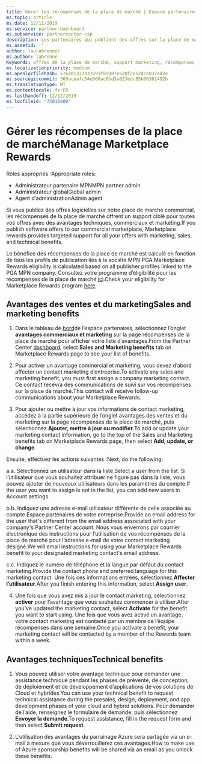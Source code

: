 ```yaml
---
title: Gérer les récompenses de la place de marché | Espace partenaires
ms.topic: article
ms.date: 12/11/2019
ms.service: partner-dashboard
ms.subservice: partnercenter-csp
description: Les partenaires qui publient des offres sur la place de marché commerciale peuvent bénéficier d’avantages qui proposent un support marketing.
ms.assetid: ''
author: laurabrenner
ms.author: labrenne
Keywords: offres de la place de marché, support marketing, récompenses, avantages du serveur de publication
ms.localizationpriority: medium
ms.openlocfilehash: 576401337337693f69987e620fc852dce837ad2e
ms.sourcegitcommit: 369aceafc54e960ac0bd3a023edc85b06361492b
ms.translationtype: MT
ms.contentlocale: fr-FR
ms.lasthandoff: 12/12/2019
ms.locfileid: "75010400"
---
```

# <a name="manage-marketplace-rewards"></a><span data-ttu-id="9d386-104">Gérer les récompenses de la place de marché</span><span class="sxs-lookup"><span data-stu-id="9d386-104">Manage Marketplace Rewards</span></span>

<span data-ttu-id="9d386-105">Rôles appropriés :</span><span class="sxs-lookup"><span data-stu-id="9d386-105">Appropriate roles:</span></span>

- <span data-ttu-id="9d386-106">Administrateur partenaire MPN</span><span class="sxs-lookup"><span data-stu-id="9d386-106">MPN partner admin</span></span>
- <span data-ttu-id="9d386-107">Administrateur global</span><span class="sxs-lookup"><span data-stu-id="9d386-107">Global admin</span></span>
- <span data-ttu-id="9d386-108">Agent d’administration</span><span class="sxs-lookup"><span data-stu-id="9d386-108">Admin agent</span></span>

<span data-ttu-id="9d386-109">Si vous publiez des offres logicielles sur notre place de marché commercial, les récompenses de la place de marché offrent un support ciblé pour toutes vos offres avec des avantages techniques, commerciaux et marketing.</span><span class="sxs-lookup"><span data-stu-id="9d386-109">If you  publish software offers to our commercial marketplace, Marketplace rewards provides targeted support for all your offers with marketing, sales, and technical benefits.</span></span> 

<span data-ttu-id="9d386-110">Le bénéfice des récompenses de la place de marché est calculé en fonction de tous les profils de publication liés à la société MPN PGA.</span><span class="sxs-lookup"><span data-stu-id="9d386-110">Marketplace Rewards eligibility is calculated based on all publisher profiles linked to the PGA MPN company.</span></span> <span data-ttu-id="9d386-111">Consultez votre programme d’éligibilité pour les récompenses de la place de marché [ici](https://partner.microsoft.com/dashboard/mpn/program/commercialmarketplace).</span><span class="sxs-lookup"><span data-stu-id="9d386-111">Check your eligibility for Marketplace Rewards program [here](https://partner.microsoft.com/dashboard/mpn/program/commercialmarketplace).</span></span> 


## <a name="sales-and-marketing-benefits"></a><span data-ttu-id="9d386-112">Avantages des ventes et du marketing</span><span class="sxs-lookup"><span data-stu-id="9d386-112">Sales and marketing benefits</span></span>

1. <span data-ttu-id="9d386-113">Dans le tableau de [bord](https://partner.microsoft.com/dashboard)de l’espace partenaires, sélectionnez l’onglet **avantages commerciaux et marketing** sur la page récompenses de la place de marché pour afficher votre liste d’avantages.</span><span class="sxs-lookup"><span data-stu-id="9d386-113">From the Partner Center [dashboard](https://partner.microsoft.com/dashboard), select **Sales and Marketing benefits** tab on Marketplace Rewards page to see your list of benefits.</span></span> 

2. <span data-ttu-id="9d386-114">Pour activer un avantage commercial et marketing, vous devez d’abord affecter un contact marketing d’entreprise.</span><span class="sxs-lookup"><span data-stu-id="9d386-114">To activate any sales and marketing benefit, you must first assign a company marketing contact.</span></span> <span data-ttu-id="9d386-115">Ce contact recevra des communications de suivi sur vos récompenses sur la place de marché.</span><span class="sxs-lookup"><span data-stu-id="9d386-115">This contact will receive follow-up communications about your Marketplace Rewards.</span></span>

3. <span data-ttu-id="9d386-116">Pour ajouter ou mettre à jour vos informations de contact marketing, accédez à la partie supérieure de l’onglet avantages des ventes et du marketing sur la page récompenses de la place de marché, puis sélectionnez **Ajouter, mettre à jour ou modifier**.</span><span class="sxs-lookup"><span data-stu-id="9d386-116">To add or update your marketing contact information, go to the top of the Sales and Marketing benefits tab on Marketplace Rewards page, then select **Add, update, or change**.</span></span> 

<span data-ttu-id="9d386-117">Ensuite, effectuez les actions suivantes :</span><span class="sxs-lookup"><span data-stu-id="9d386-117">Next, do the following:</span></span>

<span data-ttu-id="9d386-118">a.</span><span class="sxs-lookup"><span data-stu-id="9d386-118">a.</span></span> <span data-ttu-id="9d386-119">Sélectionnez un utilisateur dans la liste.</span><span class="sxs-lookup"><span data-stu-id="9d386-119">Select a user from the list.</span></span> <span data-ttu-id="9d386-120">Si l’utilisateur que vous souhaitez attribuer ne figure pas dans la liste, vous pouvez ajouter de nouveaux utilisateurs dans les paramètres du compte.</span><span class="sxs-lookup"><span data-stu-id="9d386-120">If the user you want to assign is not in the list, you can add new users in Account settings.</span></span>

<span data-ttu-id="9d386-121">b.</span><span class="sxs-lookup"><span data-stu-id="9d386-121">b.</span></span> <span data-ttu-id="9d386-122">Indiquez une adresse e-mail utilisateur différente de celle associée au compte Espace partenaires de votre entreprise.</span><span class="sxs-lookup"><span data-stu-id="9d386-122">Provide an email address for the user that's different from the email address associated with your company's Partner Center account.</span></span> <span data-ttu-id="9d386-123">Nous vous enverrons par courrier électronique des instructions pour l’utilisation de vos récompenses de la place de marché pour l’adresse e-mail de votre contact marketing désigné.</span><span class="sxs-lookup"><span data-stu-id="9d386-123">We will email instructions for using your Marketplace Rewards benefit to your designated marketing contact's email address.</span></span>

<span data-ttu-id="9d386-124">c.</span><span class="sxs-lookup"><span data-stu-id="9d386-124">c.</span></span> <span data-ttu-id="9d386-125">Indiquez le numéro de téléphone et la langue par défaut du contact marketing.</span><span class="sxs-lookup"><span data-stu-id="9d386-125">Provide the contact phone and preferred language for this marketing contact.</span></span> <span data-ttu-id="9d386-126">Une fois ces informations entrées, sélectionnez **Affecter l’utilisateur**.</span><span class="sxs-lookup"><span data-stu-id="9d386-126">After you finish entering this information, select **Assign user**.</span></span>

4. <span data-ttu-id="9d386-127">Une fois que vous avez mis à jour le contact marketing, sélectionnez **activer** pour l’avantage que vous souhaitez commencer à utiliser.</span><span class="sxs-lookup"><span data-stu-id="9d386-127">After you’ve updated the marketing contact, select **Activate** for the benefit you want to start using.</span></span> <span data-ttu-id="9d386-128">Une fois que vous avez activé un avantage, votre contact marketing est contacté par un membre de l’équipe récompenses dans une semaine.</span><span class="sxs-lookup"><span data-stu-id="9d386-128">Once you activate a benefit, your marketing contact will be contacted by a member of the Rewards team within a week.</span></span>

## <a name="technical-benefits"></a><span data-ttu-id="9d386-129">Avantages techniques</span><span class="sxs-lookup"><span data-stu-id="9d386-129">Technical benefits</span></span>

1. <span data-ttu-id="9d386-130">Vous pouvez utiliser votre avantage technique pour demander une assistance technique pendant les phases de prévente, de conception, de déploiement et de développement d’applications de vos solutions de Cloud et hybrides.</span><span class="sxs-lookup"><span data-stu-id="9d386-130">You can use your technical benefit to request technical assistance during the presales, design, deployment, and app development phases of your cloud and hybrid solutions.</span></span> <span data-ttu-id="9d386-131">Pour demander de l’aide, renseignez le formulaire de demande, puis sélectionnez **Envoyer la demande**.</span><span class="sxs-lookup"><span data-stu-id="9d386-131">To request assistance, fill in the request form and then select **Submit request**.</span></span>

2. <span data-ttu-id="9d386-132">L’utilisation des avantages du parrainage Azure sera partagée via un e-mail à mesure que vous déverrouillerez ces avantages.</span><span class="sxs-lookup"><span data-stu-id="9d386-132">How to make use of Azure sponsorship benefits will be shared via an email as you unlock these benefits.</span></span> 

